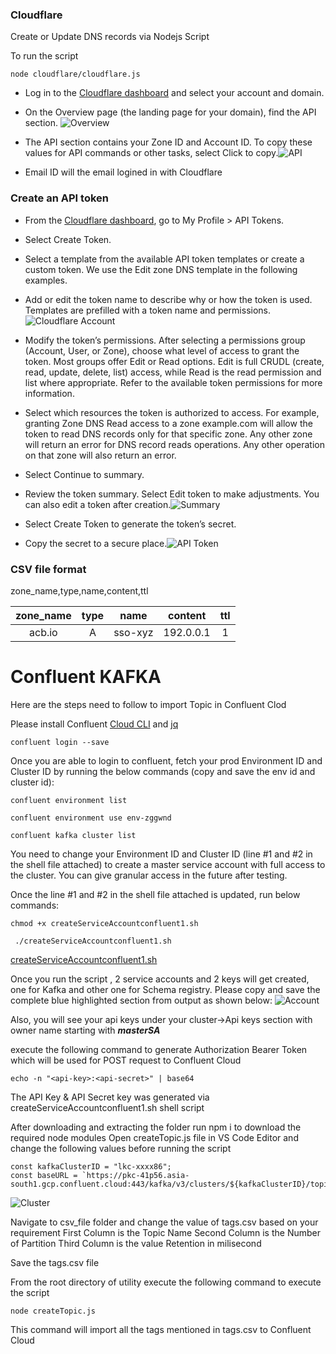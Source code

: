 ### Cloudflare
Create or Update DNS records via Nodejs Script

To run the script 
```
node cloudflare/cloudflare.js
```

- Log in to the [Cloudflare dashboard](https://dash.cloudflare.com/login) and select your account and domain.
- On the Overview page (the landing page for your domain), find the API section.
    ![Overview](https://github.com/sohel-shaikh-wohlig/dev-ops-utility/assets/110670609/d91cb838-2521-41f9-9bb4-38b07a9fbf43)

- The API section contains your Zone ID and Account ID. To copy these values for API commands or other tasks, select Click to copy.![API](https://github.com/sohel-shaikh-wohlig/dev-ops-utility/assets/110670609/1ab66da8-4af1-4297-8e1b-37c40d0d36bd)

- Email ID will the email logined in with Cloudflare

### Create an API token
- From the [Cloudflare dashboard](https://dash.cloudflare.com/login), go to My Profile > API Tokens.
- Select Create Token.
- Select a template from the available API token templates or create a custom token. We use the Edit zone DNS template in the following examples.

- Add or edit the token name to describe why or how the token is used. Templates are prefilled with a token name and permissions.
![Cloudflare Account](https://github.com/sohel-shaikh-wohlig/dev-ops-utility/assets/110670609/9af65ad4-8ec3-46fa-8f21-ef0bd97cf2a7)


- Modify the token’s permissions. After selecting a permissions group (Account, User, or Zone), choose what level of access to grant the token. Most groups offer Edit or Read options. Edit is full CRUDL (create, read, update, delete, list) access, while Read is the read permission and list where appropriate. Refer to the available token permissions for more information.
- Select which resources the token is authorized to access. For example, granting Zone DNS Read access to a zone example.com will allow the token to read DNS records only for that specific zone. Any other zone will return an error for DNS record reads operations. Any other operation on that zone will also return an error.
- Select Continue to summary.
- Review the token summary. Select Edit token to make adjustments. You can also edit a token after creation.![Summary](https://github.com/sohel-shaikh-wohlig/dev-ops-utility/assets/110670609/ef85a80b-06a8-429b-9ac6-818a32ffea5a)
- Select Create Token to generate the token’s secret.
- Copy the secret to a secure place.![API Token](https://github.com/sohel-shaikh-wohlig/dev-ops-utility/assets/110670609/13e7c75c-2392-4b26-b8b7-9826e392081b)


### CSV file format
zone_name,type,name,content,ttl

|   zone_name   | type  |  name     |  content  |   ttl     |
|   :---:       | :---: | :---:     | :---:     | :---:     | 
|   acb.io      |    A  | sso-xyz   | 192.0.0.1 |   1       |

# Confluent KAFKA

Here are the steps need to follow to import Topic in Confluent Clod

Please install Confluent [Cloud CLI](https://docs.confluent.io/confluent-cli/current/install.html#default-installation) and  [jq](https://jqlang.github.io/jq/download/)

```confluent login --save```

Once you are able to login to confluent, fetch your prod Environment ID and Cluster ID by running the below commands (copy and save the env id and cluster id):

```
confluent environment list

confluent environment use env-zggwnd

confluent kafka cluster list
```

You need to change your Environment ID and Cluster ID (line #1 and #2 in the shell file attached) to create a master service account with full access to the cluster. You can give granular access in the future after testing.

Once the line #1 and #2 in the shell file attached is updated, run below commands:

```
chmod +x createServiceAccountconfluent1.sh

 ./createServiceAccountconfluent1.sh  
```

[createServiceAccountconfluent1.sh](/confluent/createServiceAccountconfluent1.sh)


Once you run the script , 2 service accounts and 2 keys will get created, one for Kafka and other one for Schema registry. Please copy and save the complete blue highlighted section from output as shown below:
![Account](https://github.com/sohel-shaikh-wohlig/dev-ops-utility/assets/110670609/d6d6b923-409a-4715-b35e-54057613f3e8)

Also, you will see your api keys under your cluster->Api keys section with owner name starting with ***masterSA***

execute the following command to generate Authorization Bearer Token which will be used for POST request to Confluent Cloud 
```
echo -n "<api-key>:<api-secret>" | base64
```

The API Key & API Secret key was generated via createServiceAccountconfluent1.sh shell script


After downloading and extracting the folder run npm i to download the required node modules 
Open createTopic.js file in VS Code Editor and change the following values before running the script

```
const kafkaClusterID = "lkc-xxxx86";
const baseURL = `https://pkc-41p56.asia-south1.gcp.confluent.cloud:443/kafka/v3/clusters/${kafkaClusterID}/topics`; 
```
![Cluster](https://github.com/sohel-shaikh-wohlig/dev-ops-utility/assets/110670609/94bf077b-f11b-441f-879a-70f4dd304a53)


Navigate to csv_file folder and change the value of tags.csv based on your requirement 
First Column is the Topic Name
Second Column is the Number of Partition
Third Column is the value Retention in milisecond

Save the tags.csv file 

From the root directory of utility execute the following command to execute the script

```
node createTopic.js
```


This command will import all the tags mentioned in tags.csv to Confluent Cloud
